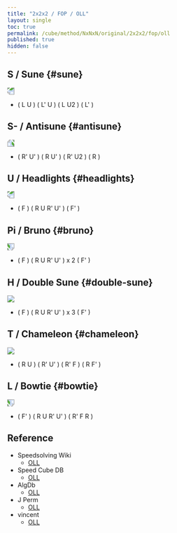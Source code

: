 ```yaml
---
title: "2x2x2 / FOP / OLL"
layout: single
toc: true
permalink: /cube/method/NxNxN/original/2x2x2/fop/oll
published: true
hidden: false
---
```


<head>
  <base target="_blank">
  <link
    rel   = "stylesheet"
    type  = "text/css"
    href  = "/assets/css/2x2x2.css"
  >
  <script
    src   = "https://cdn.cubing.net/js/cubing/twisty"
    type  = "module"
    defer
  ></script>
</head>



## S / Sune {#sune}

<img src="https://www.speedsolving.com/wiki/images/f/f8/2x2Su.gif" style="transform:rotate(180deg)">

- ( L U ) ( L' U ) ( L U2 ) ( L' )
  <div class="twisty-wrapper">
    <twisty-player
      puzzle                    = "2x2x2"
      experimental-stickering   = "OLL"
      alg                       = "L U L' U L U2 L'"
      experimental-setup-alg    = ""
      experimental-setup-anchor = "end"
      tempo-scale               = "1.3"
    ></twisty-player>
  </div>



## S- / Antisune {#antisune}

<img src="https://www.speedsolving.com/wiki/images/9/9b/2x2AS.gif" style="transform:rotate(-90deg)">

- ( R' U' ) ( R U' ) ( R' U2 ) ( R )
  <div class="twisty-wrapper">
    <twisty-player
      puzzle                    = "2x2x2"
      experimental-stickering   = "OLL"
      alg                       = "R' U' R U' R' U2' R"
      experimental-setup-alg    = ""
      experimental-setup-anchor = "end"
      tempo-scale               = "1.3"
    ></twisty-player>
  </div>



## U / Headlights {#headlights}

<img src="https://www.speedsolving.com/wiki/images/1/1c/2x2He.gif" style="transform:rotate(180deg)">

- ( F ) ( R U R' U' ) ( F' )
  <div class="twisty-wrapper">
    <twisty-player
      puzzle                    = "2x2x2"
      experimental-stickering   = "OLL"
      alg                       = "F R U R' U' F'"
      experimental-setup-alg    = ""
      experimental-setup-anchor = "end"
      tempo-scale               = "1.3"
    ></twisty-player>
  </div>



## Pi / Bruno {#bruno}

<img src="https://www.speedsolving.com/wiki/images/e/ed/2x2Pi.gif" style="transform:rotate(90deg)">

- ( F ) ( R U R' U' ) x 2 ( F' )
  <div class="twisty-wrapper">
    <twisty-player
      puzzle                    = "2x2x2"
      experimental-stickering   = "OLL"
      alg                       = "F (R U R' U')2 F'"
      experimental-setup-alg    = ""
      experimental-setup-anchor = "end"
      tempo-scale               = "1.3"
    ></twisty-player>
  </div>



## H / Double Sune {#double-sune}

<img src="https://www.speedsolving.com/wiki/images/6/6e/2x2H.gif">

- ( F ) ( R U R' U' ) x 3 ( F' )
  <div class="twisty-wrapper">
    <twisty-player
      puzzle                    = "2x2x2"
      experimental-stickering   = "OLL"
      alg                       = "F (R U R' U')3 F'"
      experimental-setup-alg    = ""
      experimental-setup-anchor = "end"
      tempo-scale               = "1.3"
    ></twisty-player>
  </div>



## T / Chameleon {#chameleon}

<img src="https://www.speedsolving.com/wiki/images/1/1b/2x2T.gif">

- ( R U ) ( R' U' ) ( R' F ) ( R F' )
  <div class="twisty-wrapper">
    <twisty-player
      puzzle                    = "2x2x2"
      experimental-stickering   = "OLL"
      alg                       = "R U R' U' R' F R F'"
      experimental-setup-alg    = ""
      experimental-setup-anchor = "end"
      tempo-scale               = "1.3"
    ></twisty-player>
  </div>



## L / Bowtie {#bowtie}

<img src="https://www.speedsolving.com/wiki/images/9/99/2x2Bo.gif" style="transform:rotate(90deg)">

- ( F' ) ( R U R' U' ) ( R' F R )
  <div class="twisty-wrapper">
    <twisty-player
      puzzle                    = "2x2x2"
      experimental-stickering   = "OLL"
      alg                       = "F' R U R' U' R' F R"
      experimental-setup-alg    = ""
      experimental-setup-anchor = "end"
      tempo-scale               = "1.3"
    ></twisty-player>
  </div>



## Reference

- Speedsolving Wiki
  - [OLL](https://www.speedsolving.com/wiki/index.php/OLL_(2x2x2))
- Speed Cube DB
  - [OLL](https://speedcubedb.com/a/2x2/OrtegaOLL)
- AlgDb
  - [OLL](http://algdb.net/puzzle/222/ortegaoll)
- J Perm
  - [OLL](https://jperm.net/algs/2x2oll)
- vincent
  - [OLL](https://m.blog.naver.com/vincentcube/60134585079)
